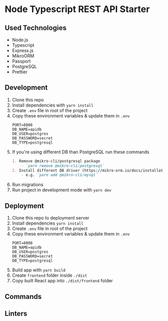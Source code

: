 # Node Typescript REST API Starter

## Used Technologies
- Node.js
- Typescript
- Express.js
- MikroORM
- Passport
- PostgreSQL
- Prettier

## Development
1. Clone this repo
2. Install dependencies with `yarn install`
3. Create `.env` file in root of the project
4. Copy these environment variables & update them in `.env`
    ```dotenv
    PORT=8000
    DB_NAME=apidb
    DB_USER=postgres
    DB_PASSWORD=secret
    DB_TYPE=postgresql
    ```
5. If you're using different DB than PostgreSQL run these commands
   ```markdown
   1. Remove @mikro-cli/postgresql package
       - `yarn remove @mikro-cli/postgresql`
   2. Install different DB driver (https://mikro-orm.io/docs/installation/)
       - e.g. `yarn add @mikro-cli/mysql`
   ```
6. Run migrations 
7. Run project in development mode with `yarn dev`

## Deployment

1. Clone this repo to deployment server
2. Install dependencies `yarn install`
3. Create `.env` file in root of the project
4. Copy these environment variables & update them in `.env`
    ```dotenv
    PORT=8000
    DB_NAME=apidb
    DB_USER=postgres
    DB_PASSWORD=secret
    DB_TYPE=postgresql
    ```
5. Build app with `yarn build`
6. Create `frontend` folder inside `./dist`
7. Copy built React app into `./dist/frontend` folder


## Commands


## Linters

